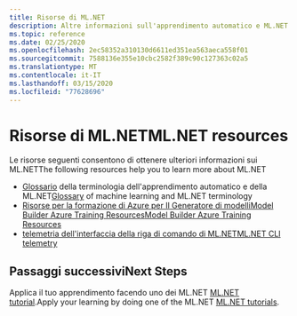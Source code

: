 ```yaml
---
title: Risorse di ML.NET
description: Altre informazioni sull'apprendimento automatico e ML.NET
ms.topic: reference
ms.date: 02/25/2020
ms.openlocfilehash: 2ec58352a310130d6611ed351ea563aeca558f01
ms.sourcegitcommit: 7588136e355e10cbc2582f389c90c127363c02a5
ms.translationtype: MT
ms.contentlocale: it-IT
ms.lasthandoff: 03/15/2020
ms.locfileid: "77628696"
---
```

# <a name="mlnet-resources"></a><span data-ttu-id="017b8-103">Risorse di ML.NET</span><span class="sxs-lookup"><span data-stu-id="017b8-103">ML.NET resources</span></span>

<span data-ttu-id="017b8-104">Le risorse seguenti consentono di ottenere ulteriori informazioni sui ML.NET</span><span class="sxs-lookup"><span data-stu-id="017b8-104">The following resources help you to learn more about ML.NET</span></span>

- <span data-ttu-id="017b8-105">[Glossario](glossary.md) della terminologia dell'apprendimento automatico e della ML.NET</span><span class="sxs-lookup"><span data-stu-id="017b8-105">[Glossary](glossary.md) of machine learning and ML.NET terminology</span></span>
- [<span data-ttu-id="017b8-106">Risorse per la formazione di Azure per Il Generatore di modelliModel Builder Azure Training Resources</span><span class="sxs-lookup"><span data-stu-id="017b8-106">Model Builder Azure Training Resources</span></span>](azure-training-concepts-model-builder.md)
- [<span data-ttu-id="017b8-107">telemetria dell'interfaccia della riga di comando di ML.NET</span><span class="sxs-lookup"><span data-stu-id="017b8-107">ML.NET CLI telemetry</span></span>](ml-net-cli-telemetry.md)

## <a name="next-steps"></a><span data-ttu-id="017b8-108">Passaggi successivi</span><span class="sxs-lookup"><span data-stu-id="017b8-108">Next Steps</span></span>

<span data-ttu-id="017b8-109">Applica il tuo apprendimento facendo uno dei ML.NET [ML.NET tutorial](../tutorials/index.md).</span><span class="sxs-lookup"><span data-stu-id="017b8-109">Apply your learning by doing one of the ML.NET [ML.NET tutorials](../tutorials/index.md).</span></span>
